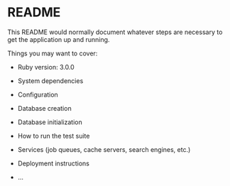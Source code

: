 # README

This README would normally document whatever steps are necessary to get the
application up and running.

Things you may want to cover:

* Ruby version: 3.0.0

* System dependencies

* Configuration

* Database creation

* Database initialization

* How to run the test suite

* Services (job queues, cache servers, search engines, etc.)

* Deployment instructions

* ...
